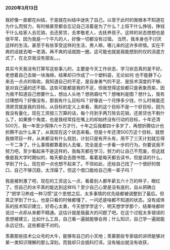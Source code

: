 #### 2020年3月13日

我好像一直都在纠结，于是就在纠结中迷失了自己。以至于此时的我根本不知道在为什么而努力，有时候甚至都会忘记自己活着是为了什么？上班干什么挣钱，挣钱干什么给家人去花销，去还房贷，去孝敬老人，去抚养孩子。这样的状态想想也是很平常，因为我是一个平凡的人，好像一切都没有过错。
当然，我本身也不讨厌这样的生活。甚至于有些享受这样的生活，男人嘛，哪儿来的这许多矫情。实在不爽的话就去喝一老酒，再不爽的话就跑一圈，这可能也就是我能想到的仅的消遣方式了，在北京我没有朋友。。。

其实今天我没有打算写这些事儿的，主要是今天工作状态，学习状态真的是不好。老想着自己去做一块海绵，结果却只作成了一个塑料袋，无论如何 也不能静下心来去一点点的吸收。我知道自己的不足，是自身勇气的不足、是技术深度的不够、是对自己逼的还不狠。这些可能都是我的不足，但我觉得这些都只是表象而矣，因为我不知道自己想要什么，想出人头地？想扬眉吐气？想唯利是图？想什么，我有过理想吗？好像没有，那我有什么目标吗？好像说一个月挣多少钱，什么时候能还清房贷就是我的目标。从目标的定义上来看，我的这个目标不是一个好目标，因为我<!--  -->没有量化，现在工资按三万算的话，每个月到手两万除去花销，还房贷也不剩什么了，如果换个角度，也是我经常挂在嘴上的却始终没有行动的目标，十年还清500万，我一年至少得挣六十万才行，十年之后我都四十多岁了，再想折腾估计也折腾不出什么来了，从我现在这个状态来看。但是十年还清500万这个目标，就想我做项目一样，从来都没有什么规划，计划只是有开头有，用不了三天计划就忘得一干二净了。什么事情都靠着别人去催，完全是走一步看一步的行为。你要说我不努力吧，至少看起来不是这样的，我每天都在学习，努力的让自己不荒废，但这就像是我大学时期似的，每天都会去图书馆，看着是每天都去读书，但是读的什么，学到了什么，现在却一点也想不起来了。不但如此，还给自己找了一个很好的借口，自己不够沉稳，太浮躁了。但这个借口能给自己用一辈子吗？

我是被刺激了吧，现在的工资这么一点，看着别人都年薪五六十万的样子，眼红了。但自己的水平真的能达到这样吗？至少自己心里是没有底的，自从把确立了“把学习养成一种习惯”这个思想之后，太多事情的优先级都被调整到了最后。但真正学到了什么，也是只看的时候都懂了，一问还是啥都不知道的状态。没有成体系的技术知识建立，好奇心太重，今天想学学这个，明天想学学那个，结果啥都听说过一点却从来都不精通。这估计就是我最大的问题了吧。在这个过程太多错误的思想被建立，比如什么工具，自己看一遍就能够会用；什么知识，自己学一遍就能永远记住。这些都是不对的。

羡慕那些技术公众号的大牛，能够有自己的小天地；羡慕那些专家级的讲师能够对某一类知识理解的那么深刻。而我却只会插科打诨。没有输出就没有收获，